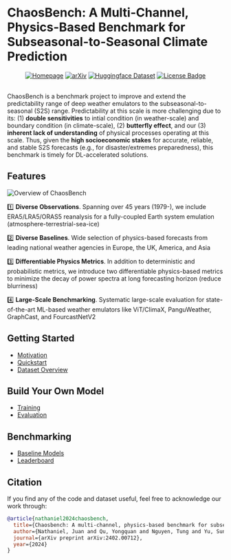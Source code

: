 # ChaosBench: A Multi-Channel, Physics-Based Benchmark for Subseasonal-to-Seasonal Climate Prediction

<div align="center">
<a href="https://leap-stc.github.io/ChaosBench"><img src="https://img.shields.io/badge/View-Documentation-blue?style=for-the-badge)" alt="Homepage"/></a>
  <a href="https://arxiv.org/abs/2402.00712"><img src="https://img.shields.io/badge/ArXiV-2402.00712-b31b1b.svg" alt="arXiv"/></a>
<a href="https://huggingface.co/datasets/LEAP/ChaosBench"><img src="https://img.shields.io/badge/Dataset-HuggingFace-ffd21e" alt="Huggingface Dataset"/></a>
<a href="https://github.com/leap-stc/ChaosBench/blob/main/LICENSE"><img src="https://img.shields.io/badge/License-GNU%20GPL-green" alt="License Badge"/></a>
</div>
</br>

ChaosBench is a benchmark project to improve and extend the predictability range of deep weather emulators to the subseasonal-to-seasonal (S2S) range. Predictability at this scale is more challenging due to its: (1) __double sensitivities__ to intial condition (in weather-scale) and boundary condition (in climate-scale), (2) __butterfly effect__, and our (3) __inherent lack of understanding__ of physical processes operating at this scale. Thus, given the __high socioeconomic stakes__ for accurate, reliable, and stable S2S forecasts (e.g., for disaster/extremes preparedness), this benchmark is timely for DL-accelerated solutions.



## Features

![Overview of ChaosBench](docs/scheme/chaosbench_scheme-scheme.jpg)

1️⃣ __Diverse Observations__. Spanning over 45 years (1979-), we include ERA5/LRA5/ORAS5 reanalysis for a fully-coupled Earth system emulation (atmosphere-terrestrial-sea-ice)

2️⃣ __Diverse Baselines__. Wide selection of physics-based forecasts from leading national weather agencies in Europe, the UK, America, and Asia

3️⃣ __Differentiable Physics Metrics__. In addition to deterministic and probabilistic metrics, we introduce two differentiable physics-based metrics to minimize the decay of power spectra at long forecasting horizon (reduce blurriness)

4️⃣ __Large-Scale Benchmarking__. Systematic large-scale evaluation for state-of-the-art ML-based weather emulators like ViT/ClimaX, PanguWeather, GraphCast, and FourcastNetV2

## Getting Started
- [Motivation](https://leap-stc.github.io/ChaosBench/motivation.html)
- [Quickstart](https://leap-stc.github.io/ChaosBench/quickstart.html)
- [Dataset Overview](https://leap-stc.github.io/ChaosBench/dataset.html)


## Build Your Own Model
- [Training](https://leap-stc.github.io/ChaosBench/training.html)
- [Evaluation](https://leap-stc.github.io/ChaosBench/evaluation.html)

## Benchmarking
- [Baseline Models](https://leap-stc.github.io/ChaosBench/baseline.html)
- [Leaderboard](https://leap-stc.github.io/ChaosBench/leaderboard.html)

## Citation
If you find any of the code and dataset useful, feel free to acknowledge our work through:

```bibtex
@article{nathaniel2024chaosbench,
  title={Chaosbench: A multi-channel, physics-based benchmark for subseasonal-to-seasonal climate prediction},
  author={Nathaniel, Juan and Qu, Yongquan and Nguyen, Tung and Yu, Sungduk and Busecke, Julius and Grover, Aditya and Gentine, Pierre},
  journal={arXiv preprint arXiv:2402.00712},
  year={2024}
}

